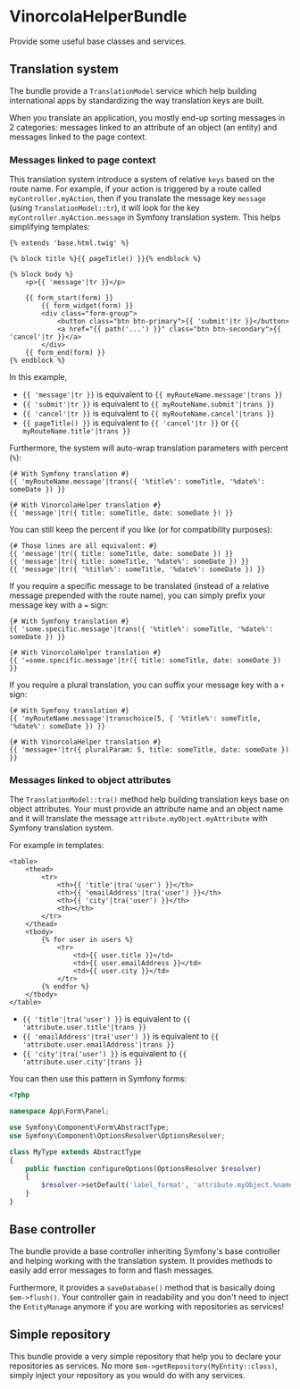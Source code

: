 # VinorcolaHelperBundle

Provide some useful base classes and services.

## Translation system

The bundle provide a `TranslationModel` service which help building international apps by standardizing the way translation keys are built.

When you translate an application, you mostly end-up sorting messages in 2 categories: messages linked to an attribute of an object (an entity) and messages linked to the page context.

### Messages linked to page context

This translation system introduce a system of relative `keys` based on the route name. For example, if your action is triggered by a route called `myController.myAction`, then if you translate the message key `message` (using `TranslationModel::tr`), it will look for the key `myController.myAction.message` in Symfony translation system. This helps simplifying templates:

```twig
{% extends 'base.html.twig' %}

{% block title %}{{ pageTitle() }}{% endblock %}

{% block body %}
    <p>{{ 'message'|tr }}</p>

    {{ form_start(form) }}
        {{ form_widget(form) }}
        <div class="form-group">
            <button class="btn btn-primary">{{ 'submit'|tr }}</button>
            <a href="{{ path('...') }}" class="btn btn-secondary">{{ 'cancel'|tr }}</a>
        </div>
    {{ form_end(form) }}
{% endblock %}
```

In this example,

* `{{ 'message'|tr }}` is equivalent to `{{ myRouteName.message'|trans }}`
* `{{ 'submit'|tr }}` is equivalent to `{{ myRouteName.submit'|trans }}`
* `{{ 'cancel'|tr }}` is equivalent to `{{ myRouteName.cancel'|trans }}`
* `{{ pageTitle() }}` is equivalent to `{{ 'cancel'|tr }}` or `{{ myRouteName.title'|trans }}`

Furthermore, the system will auto-wrap translation parameters with percent (`%`):

```twig
{# With Symfony translation #}
{{ 'myRouteName.message'|trans({ '%title%': someTitle, '%date%': someDate }) }}

{# With VinorcolaHelper translation #}
{{ 'message'|tr({ title: someTitle, date: someDate }) }}
```

You can still keep the percent if you like (or for compatibility purposes):

```twig
{# Those lines are all equivalent: #}
{{ 'message'|tr({ title: someTitle, date: someDate }) }}
{{ 'message'|tr({ title: someTitle, '%date%': someDate }) }}
{{ 'message'|tr({ '%title%': someTitle, '%date%': someDate }) }}
```

If you require a specific message to be translated (instead of a relative message prepended with the route name), you can simply prefix your message key with a `=` sign:

```twig
{# With Symfony translation #}
{{ 'some.specific.message'|trans({ '%title%': someTitle, '%date%': someDate }) }}

{# With VinorcolaHelper translation #}
{{ '=some.specific.message'|tr({ title: someTitle, date: someDate }) }}
```

If you require a plural translation, you can suffix your message key with a `+` sign:

```twig
{# With Symfony translation #}
{{ 'myRouteName.message'|transchoice(5, { '%title%': someTitle, '%date%': someDate }) }}

{# With VinorcolaHelper translation #}
{{ 'message+'|tr({ pluralParam: 5, title: someTitle, date: someDate }) }}
```

### Messages linked to object attributes

The `TranslationModel::tra()` method help building translation keys base on object attributes. Your must provide an attribute name and an object name and it will translate the message `attribute.myObject.myAttribute` with Symfony translation system.

For example in templates:

```twig
<table>
    <thead>
        <tr>
            <th>{{ 'title'|tra('user') }}</th>
            <th>{{ 'emailAddress'|tra('user') }}</th>
            <th>{{ 'city'|tra('user') }}</th>
            <th></th>
        </tr>
    </thead>
    <tbody>
        {% for user in users %}
            <tr>
                <td>{{ user.title }}</td>
                <td>{{ user.emailAddress }}</td>
                <td>{{ user.city }}</td>
            </tr>
        {% endfor %}
    </tbody>
</table>
```

* `{{ 'title'|tra('user') }}` is equivalent to `{{ 'attribute.user.title'|trans }}`
* `{{ 'emailAddress'|tra('user') }}` is equivalent to `{{ 'attribute.user.emailAddress'|trans }}`
* `{{ 'city'|tra('user') }}` is equivalent to `{{ 'attribute.user.city'|trans }}`

You can then use this pattern in Symfony forms:

```php
<?php

namespace App\Form\Panel;

use Symfony\Component\Form\AbstractType;
use Symfony\Component\OptionsResolver\OptionsResolver;

class MyType extends AbstractType
{
    public function configureOptions(OptionsResolver $resolver)
    {
        $resolver->setDefault('label_format', 'attribute.myObject.%name%');
    }
}
```

## Base controller

The bundle provide a base controller inheriting Symfony's base controller and helping working with the translation system. It provides methods to easily add error messages to form and flash messages.

Furthermore, it provides a `saveDatabase()` method that is basically doing `$em->flush()`. Your controller gain in readability and you don't need to inject the `EntityManage` anymore if you are working with repositories as services!

## Simple repository

This bundle provide a very simple repository that help you to declare your repositories as services. No more `$em->getRepository(MyEntity::class)`, simply inject your repository as you would do with any services.
